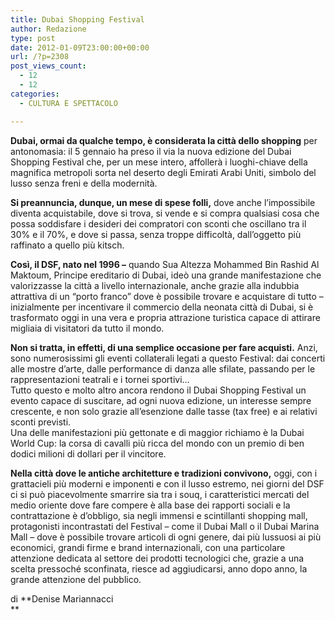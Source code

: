 ```yaml
---
title: Dubai Shopping Festival
author: Redazione
type: post
date: 2012-01-09T23:00:00+00:00
url: /?p=2308
post_views_count:
  - 12
  - 12
categories:
  - CULTURA E SPETTACOLO

---
```

**Dubai, ormai da qualche tempo, &egrave; considerata la citt&agrave; dello shopping** per antonomasia: il 5 gennaio ha preso il via la nuova edizione del Dubai Shopping Festival che, per un mese intero, affoller&agrave; i luoghi-chiave della magnifica metropoli sorta nel deserto degli Emirati Arabi Uniti, simbolo del lusso senza freni e della modernit&agrave;.

**Si preannuncia, dunque, un mese di spese folli,** dove anche l&rsquo;impossibile diventa acquistabile, dove si trova, si vende e si compra qualsiasi cosa che possa soddisfare i desideri dei compratori con sconti che oscillano tra il 30% e il 70%, e dove si passa, senza troppe difficolt&agrave;, dall&rsquo;oggetto pi&ugrave; raffinato a quello pi&ugrave; kitsch. 

**Cos&igrave;, il DSF, nato nel 1996 &#8211;** quando Sua Altezza Mohammed Bin Rashid Al Maktoum, Principe ereditario di Dubai, ide&ograve; una grande manifestazione che valorizzasse la citt&agrave; a livello internazionale, anche grazie alla indubbia attrattiva di un &ldquo;porto franco&rdquo; dove &egrave; possibile trovare e acquistare di tutto &#8211; inizialmente per incentivare il commercio della neonata citt&agrave; di Dubai, si &egrave; trasformato oggi in una vera e propria attrazione turistica capace di attirare migliaia di visitatori da tutto il mondo.

**Non si tratta, in effetti, di una semplice occasione per fare acquisti.** Anzi, sono numerosissimi gli eventi collaterali legati a questo Festival: dai concerti alle mostre d&rsquo;arte, dalle performance di danza alle sfilate, passando per le rappresentazioni teatrali e i tornei sportivi&hellip;  
Tutto questo e molto altro ancora rendono il Dubai Shopping Festival un evento capace di suscitare, ad ogni nuova edizione, un interesse sempre crescente, e non solo grazie all&rsquo;esenzione dalle tasse (tax free) e ai relativi sconti previsti.  
Una delle manifestazioni pi&ugrave; gettonate e di maggior richiamo &egrave; la Dubai World Cup: la corsa di cavalli pi&ugrave; ricca del mondo con un premio di ben dodici milioni di dollari per il vincitore.

**Nella citt&agrave; dove le antiche architetture e tradizioni convivono,** oggi, con i grattacieli pi&ugrave; moderni e imponenti e con il lusso estremo, nei giorni del DSF ci si pu&ograve; piacevolmente smarrire sia tra i souq, i caratteristici mercati del medio oriente dove fare compere &egrave; alla base dei rapporti sociali e la contrattazione &egrave; d&rsquo;obbligo, sia negli immensi e scintillanti shopping mall, protagonisti incontrastati del Festival &#8211; come il Dubai Mall o il Dubai Marina Mall &#8211; dove &egrave; possibile trovare articoli di ogni genere, dai pi&ugrave; lussuosi ai pi&ugrave; economici, grandi firme e brand internazionali, con una particolare attenzione dedicata al settore dei prodotti tecnologici che, grazie a una scelta pressoch&eacute; sconfinata, riesce ad aggiudicarsi, anno dopo anno, la grande attenzione del pubblico.

di **Denise Mariannacci  
** 

&nbsp;

&nbsp;